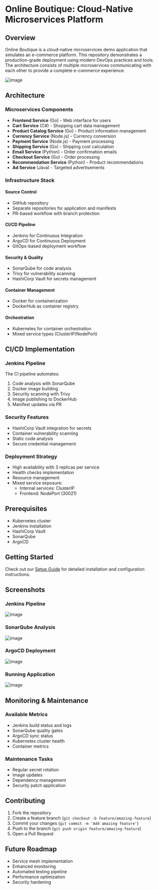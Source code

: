 # Online Boutique: Cloud-Native Microservices Platform

## Overview
Online Boutique is a cloud-native microservices demo application that simulates an e-commerce platform. This repository demonstrates a production-grade deployment using modern DevOps practices and tools. The architecture consists of multiple microservices communicating with each other to provide a complete e-commerce experience.

![image](./screenshots/architecture-diagram.png)


## Architecture

### Microservices Components
- **Frontend Service** (Go) - Web interface for users
- **Cart Service** (C#) - Shopping cart data management
- **Product Catalog Service** (Go) - Product information management
- **Currency Service** (Node.js) - Currency conversion
- **Payment Service** (Node.js) - Payment processing
- **Shipping Service** (Go) - Shipping cost calculation
- **Email Service** (Python) - Order confirmation emails
- **Checkout Service** (Go) - Order processing
- **Recommendation Service** (Python) - Product recommendations
- **Ad Service** (Java) - Targeted advertisements

### Infrastructure Stack

#### Source Control
- GitHub repository
- Separate repositories for application and manifests
- PR-based workflow with branch protection

#### CI/CD Pipeline
- Jenkins for Continuous Integration
- ArgoCD for Continuous Deployment
- GitOps-based deployment workflow

#### Security & Quality
- SonarQube for code analysis
- Trivy for vulnerability scanning
- HashiCorp Vault for secrets management

#### Container Management
- Docker for containerization
- DockerHub as container registry

#### Orchestration
- Kubernetes for container orchestration
- Mixed service types (ClusterIP/NodePort)

## CI/CD Implementation

### Jenkins Pipeline
The CI pipeline automates:
1. Code analysis with SonarQube
2. Docker image building
3. Security scanning with Trivy
4. Image publishing to DockerHub
5. Manifest updates via PR

### Security Features
- HashiCorp Vault integration for secrets
- Container vulnerability scanning
- Static code analysis
- Secure credential management

### Deployment Strategy
- High availability with 3 replicas per service
- Health checks implementation
- Resource management
- Mixed service exposure:
  - Internal services: ClusterIP
  - Frontend: NodePort (30021)

## Prerequisites
- Kubernetes cluster
- Jenkins installation
- HashiCorp Vault
- SonarQube
- ArgoCD

## Getting Started
Check out our [Setup Guide](docs/setup.md) for detailed installation and configuration instructions.

## Screenshots

### Jenkins Pipeline
![image](./screenshots/k8-jenkins.png)

### SonarQube Analysis
![image](./screenshots/k8-sonar.png)


### ArgoCD Deployment
![image](./screenshots/k8-argocd2.png)


### Running Application
![image](./screenshots/k8-test1.png)


## Monitoring & Maintenance

### Available Metrics
- Jenkins build status and logs
- SonarQube quality gates
- ArgoCD sync status
- Kubernetes cluster health
- Container metrics

### Maintenance Tasks
- Regular secret rotation
- Image updates
- Dependency management
- Security patch application

## Contributing
1. Fork the repository
2. Create a feature branch (`git checkout -b feature/amazing-feature`)
3. Commit your changes (`git commit -m 'Add amazing feature'`)
4. Push to the branch (`git push origin feature/amazing-feature`)
5. Open a Pull Request

## Future Roadmap
- Service mesh implementation
- Enhanced monitoring
- Automated testing pipeline
- Performance optimization
- Security hardening


